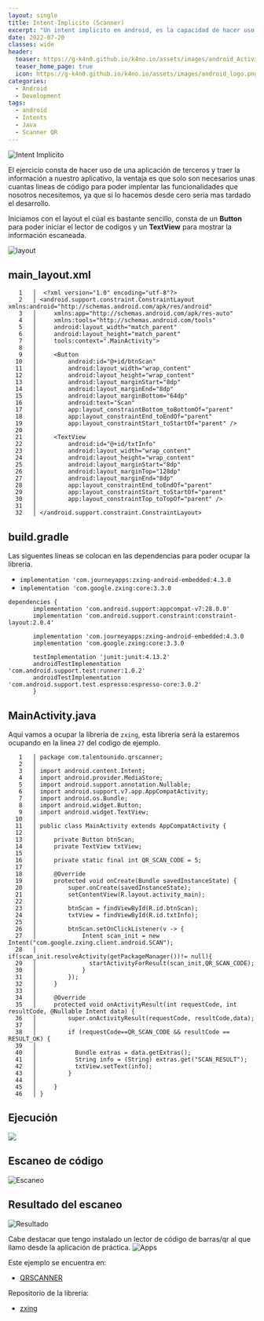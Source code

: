 ```yaml
---
layout: single
title: Intent-Implicito (Scanner)
excerpt: "Un intent implicito en android, es la capacidad de hacer uso de una funcionalidad especifica para una aplicación sin que nosotros lo desarrollemos, esto se logra haciendo uso de uno que ya está instalado en el celular y posteriormente el dato que nos interesa, tratarlo en nuestra propia aplicación. Esto es muy usado por muchas aplicaciones hoy en dia, como el de compartir un archivo o simplemente tomar una foto."
date: 2022-07-20
classes: wide
header:
  teaser: https://g-k4n0.github.io/k4no.io/assets/images/android_Activity/activity_android.png
  teaser_home_page: true
  icon: https://g-k4n0.github.io/k4no.io/assets/images/android_logo.png
categories:
  - Android
  - Development
tags:  
  - android
  - Intents
  - Java
  - Scanner QR
---
```


![Intent Implicito](../assets/images/android_scanner_implicit/scann.jpg)

El ejercicio consta de hacer uso de una aplicación de terceros y traer la información a nuestro aplicativo, la ventaja es que solo son necesarios unas cuantas lineas de código para poder implentar las funcionalidades que nosotros necesitemos, ya que si lo hacemos desde cero seria mas tardado el desarrollo.

Iniciamos con el layout el cúal es bastante sencillo, consta de un **Button** para poder iniciar el lector de codigos y un **TextView** para mostrar la información escaneada.

![layout](../assets/images/android_scanner_implicit/layout_scanner.png)
## main_layout.xml

```
   1   │  <?xml version="1.0" encoding="utf-8"?>
   2   │ <android.support.constraint.ConstraintLayout xmlns:android="http://schemas.android.com/apk/res/android"
   3   │     xmlns:app="http://schemas.android.com/apk/res-auto"
   4   │     xmlns:tools="http://schemas.android.com/tools"
   5   │     android:layout_width="match_parent"
   6   │     android:layout_height="match_parent"
   7   │     tools:context=".MainActivity">
   8   │ 
   9   │     <Button
  10   │         android:id="@+id/btnScan"
  11   │         android:layout_width="wrap_content"
  12   │         android:layout_height="wrap_content"
  13   │         android:layout_marginStart="8dp"
  14   │         android:layout_marginEnd="8dp"
  15   │         android:layout_marginBottom="64dp"
  16   │         android:text="Scan"
  17   │         app:layout_constraintBottom_toBottomOf="parent"
  18   │         app:layout_constraintEnd_toEndOf="parent"
  19   │         app:layout_constraintStart_toStartOf="parent" />
  20   │ 
  21   │     <TextView
  22   │         android:id="@+id/txtInfo"
  23   │         android:layout_width="wrap_content"
  24   │         android:layout_height="wrap_content"
  25   │         android:layout_marginStart="8dp"
  26   │         android:layout_marginTop="128dp"
  27   │         android:layout_marginEnd="8dp"
  28   │         app:layout_constraintEnd_toEndOf="parent"
  29   │         app:layout_constraintStart_toStartOf="parent"
  30   │         app:layout_constraintTop_toTopOf="parent" />
  31   │ 
  32   │ </android.support.constraint.ConstraintLayout>
```
## build.gradle
 Las siguentes lineas se colocan en las dependencias para poder ocupar la libreria.

- `implementation 'com.journeyapps:zxing-android-embedded:4.3.0`
- `implementation 'com.google.zxing:core:3.3.0`

```
dependencies {
       implementation 'com.android.support:appcompat-v7:28.0.0'
       implementation 'com.android.support.constraint:constraint-layout:2.0.4'

       implementation 'com.journeyapps:zxing-android-embedded:4.3.0
       implementation 'com.google.zxing:core:3.3.0
       
       testImplementation 'junit:junit:4.13.2'
       androidTestImplementation 'com.android.support.test:runner:1.0.2'
       androidTestImplementation 'com.android.support.test.espresso:espresso-core:3.0.2'
       }
  ```

## MainActivity.java

Aqui vamos a ocupar la libreria de `zxing`, esta libreria será la estaremos ocupando en la linea `27` del codigo de ejemplo.
```
   1   │ package com.talentounido.qrscanner;
   2   │ 
   3   │ import android.content.Intent;
   4   │ import android.provider.MediaStore;
   5   │ import android.support.annotation.Nullable;
   6   │ import android.support.v7.app.AppCompatActivity;
   7   │ import android.os.Bundle;
   8   │ import android.widget.Button;
   9   │ import android.widget.TextView;
  10   │ 
  11   │ public class MainActivity extends AppCompatActivity {
  12   │ 
  13   │     private Button btnScan;
  14   │     private TextView txtView;
  15   │ 
  16   │     private static final int QR_SCAN_CODE = 5;
  17   │ 
  18   │     @Override
  19   │     protected void onCreate(Bundle savedInstanceState) {
  20   │         super.onCreate(savedInstanceState);
  21   │         setContentView(R.layout.activity_main);
  22   │ 
  23   │         btnScan = findViewById(R.id.btnScan);
  24   │         txtView = findViewById(R.id.txtInfo);
  25   │ 
  26   │         btnScan.setOnClickListener(v -> {
  27   │             Intent scan_init = new Intent("com.google.zxing.client.android.SCAN");
  28   │             if(scan_init.resolveActivity(getPackageManager())!= null){
  29   │               startActivityForResult(scan_init,QR_SCAN_CODE);
  30   │             }
  31   │         });
  32   │     }
  33   │ 
  34   │     @Override
  35   │     protected void onActivityResult(int requestCode, int resultCode, @Nullable Intent data) {
  36   │         super.onActivityResult(requestCode, resultCode,data);
  37   │ 
  38   │         if (requestCode==QR_SCAN_CODE && resultCode == RESULT_OK) {
  39   │           
  40   │           Bundle extras = data.getExtras();
  41   │           String info = (String) extras.get("SCAN_RESULT");
  42   │           txtView.setText(info);
  43   │         }
  44   │ 
  45   │     }
  46   │ }

```

## Ejecución

![](../assets/images/android_scanner_implicit/scanner_init.png)

## Escaneo de código
![Escaneo](../assets/images/android_scanner_implicit/code_scanning.png)

## Resultado del escaneo

![Resultado](../assets/images/android_scanner_implicit/result_scanning.png)

Cabe destacar que tengo instalado un lector de código de barras/qr al que llamo desde la aplicación de práctica.
![Apps](../assets/images/android_scanner_implicit/apps.png)

Este ejemplo se encuentra en:
- [QRSCANNER](https://github.com/G-K4N0/QRSCANNER)

Repositorio de la libreria:
- [zxing](https://github.com/zxing/zxing)
